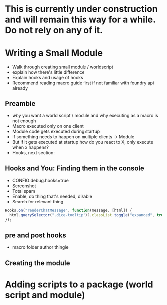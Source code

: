 # This is currently under construction and will remain this way for a while. Do not rely on any of it.

# Writing a Small Module
- Walk through creating small module / worldscript
- explain how there's little difference
- Explain hooks and usage of hooks
- Recommend reading macro guide first if not familiar with foundry api already

## Preamble
- *why* you want a world script / module and why executing as a macro is not enough
- Macro executed only on one client
- Module code gets executed during startup
- If something needs to happen on multiple clients -> Module
- But if it gets executed at startup how do you react to X, only execute when x happens?
- Hooks, next section:

## Hooks and You: Finding them in the console
- CONFIG.debug.hooks=true
- Screenshot
- Total spam
- Enable, do thing that's needed, disable
- Search for relevant thing
```javascript
Hooks.on("renderChatMessage", function(message, [html]) {
  html.querySelector(".dice-tooltip")?.classList.toggle("expanded", true);
});
```
## pre and post hooks
- macro folder author thingie

## Creating the module 

# Adding scripts to a package (world script and module)
